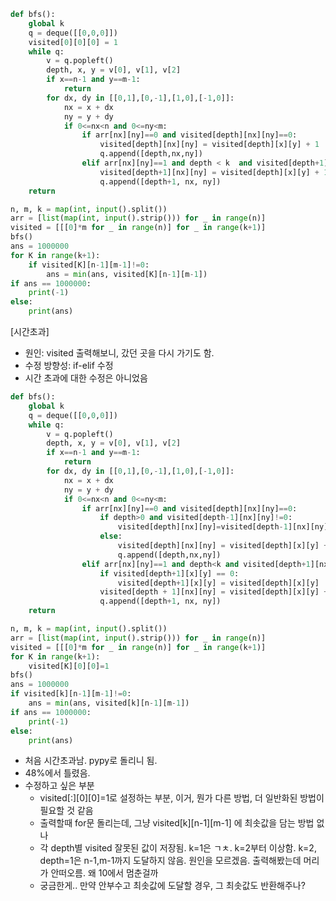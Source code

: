 ```py
def bfs():
    global k
    q = deque([[0,0,0]])
    visited[0][0][0] = 1
    while q:
        v = q.popleft()
        depth, x, y = v[0], v[1], v[2]
        if x==n-1 and y==m-1:
            return
        for dx, dy in [[0,1],[0,-1],[1,0],[-1,0]]:
            nx = x + dx
            ny = y + dy
            if 0<=nx<n and 0<=ny<m:
                if arr[nx][ny]==0 and visited[depth][nx][ny]==0:
                    visited[depth][nx][ny] = visited[depth][x][y] + 1
                    q.append([depth,nx,ny])
                elif arr[nx][ny]==1 and depth < k  and visited[depth+1][nx][ny]==0:
                    visited[depth+1][nx][ny] = visited[depth][x][y] + 1
                    q.append([depth+1, nx, ny])
    return

n, m, k = map(int, input().split())
arr = [list(map(int, input().strip())) for _ in range(n)]
visited = [[[0]*m for _ in range(n)] for _ in range(k+1)]
bfs()
ans = 1000000
for K in range(k+1):
    if visited[K][n-1][m-1]!=0:
        ans = min(ans, visited[K][n-1][m-1])
if ans == 1000000:
    print(-1)
else:
    print(ans)
```
[시간초과]
- 원인: visited 출력해보니, 갔던 곳을 다시 가기도 함. 
- 수정 방향성: if-elif 수정
- 시간 초과에 대한 수정은 아니었음


```py
def bfs():
    global k
    q = deque([[0,0,0]])
    while q:
        v = q.popleft()
        depth, x, y = v[0], v[1], v[2]
        if x==n-1 and y==m-1:
            return
        for dx, dy in [[0,1],[0,-1],[1,0],[-1,0]]:
            nx = x + dx
            ny = y + dy
            if 0<=nx<n and 0<=ny<m:
                if arr[nx][ny]==0 and visited[depth][nx][ny]==0:
                    if depth>0 and visited[depth-1][nx][ny]!=0:
                        visited[depth][nx][ny]=visited[depth-1][nx][ny]
                    else:
                        visited[depth][nx][ny] = visited[depth][x][y] + 1
                        q.append([depth,nx,ny])
                elif arr[nx][ny]==1 and depth<k and visited[depth+1][nx][ny]==0:
                    if visited[depth+1][x][y] == 0:
                        visited[depth+1][x][y] = visited[depth][x][y]
                    visited[depth + 1][nx][ny] = visited[depth][x][y] + 1
                    q.append([depth+1, nx, ny])
    return

n, m, k = map(int, input().split())
arr = [list(map(int, input().strip())) for _ in range(n)]
visited = [[[0]*m for _ in range(n)] for _ in range(k+1)]
for K in range(k+1):
    visited[K][0][0]=1
bfs()
ans = 1000000
if visited[k][n-1][m-1]!=0:
    ans = min(ans, visited[k][n-1][m-1])
if ans == 1000000:
    print(-1)
else:
    print(ans)
```
- 처음 시간초과남. pypy로 돌리니 됨.
- 48%에서 틀렸음.
- 수정하고 싶은 부분
  - visited[:][0][0]=1로 설정하는 부분, 이거, 뭔가 다른 방법, 더 일반화된 방법이 필요할 것 같음
  - 출력할때 for문 돌리는데, 그냥 visited[k][n-1][m-1] 에 최솟값을 담는 방법 없나
  - 각 depth별 visited 잘못된 값이 저장됨. k=1은 ㄱㅊ. k=2부터 이상함. k=2, depth=1은 n-1,m-1까지 도달하지 않음. 원인을 모르겠음. 출력해봤는데 머리가 안떠오름. 왜 10에서 멈춘걸까
  - 궁금한게.. 만약 안부수고 최솟값에 도달할 경우, 그 최솟값도 반환해주나?
